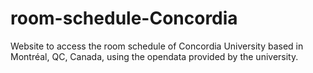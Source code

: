 # room-schedule-Concordia
 Website to access the room schedule of Concordia University based in Montréal, QC, Canada, using the opendata provided by the university.
